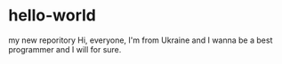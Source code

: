 # hello-world
my new reporitory
Hi, everyone, I'm from Ukraine and I wanna be a best programmer and I will for sure.
